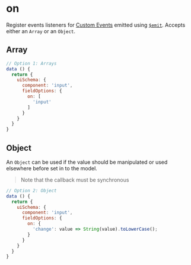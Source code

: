 # on

Register events listeners for [Custom Events](https://vuejs.org/v2/guide/components.html#Custom-Events) emitted using [`$emit`](https://vuejs.org/v2/api/#vm-emit).
Accepts either an `Array` or an `Object`.

## Array

```js
// Option 1: Arrays
data () {
  return {
    uiSchema: {
      component: 'input',
      fieldOptions: {
        on: [
          'input'
        ]
      }
    }
  }
}
```

## Object

An `Object` can be used if the value should be manipulated or used elsewhere before set in to the model.

> Note that the callback must be synchronous

```js
// Option 2: Object
data () {
  return {
    uiSchema: {
      component: 'input',
      fieldOptions: {
        on: {
          'change': value => String(value).toLowerCase();
        }
      }
    }
  }
}
```
